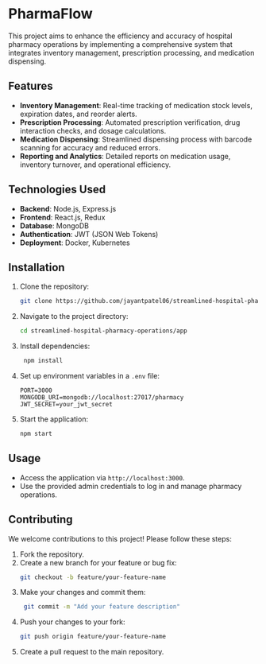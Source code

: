 
# PharmaFlow
This project aims to enhance the efficiency and accuracy of hospital pharmacy operations by implementing a comprehensive system that integrates inventory management, prescription processing, and medication dispensing.
## Features
- **Inventory Management**: Real-time tracking of medication stock levels, expiration dates, and reorder alerts.
- **Prescription Processing**: Automated prescription verification, drug interaction checks, and dosage calculations.
- **Medication Dispensing**: Streamlined dispensing process with barcode scanning for accuracy and reduced errors.
- **Reporting and Analytics**: Detailed reports on medication usage, inventory turnover, and operational efficiency.
## Technologies Used
- **Backend**: Node.js, Express.js
- **Frontend**: React.js, Redux
- **Database**: MongoDB
- **Authentication**: JWT (JSON Web Tokens)
- **Deployment**: Docker, Kubernetes
## Installation
1. Clone the repository:
   ```bash
   git clone https://github.com/jayantpatel06/streamlined-hospital-pharmacy-operations.git
    ```
2. Navigate to the project directory:
   ```bash
   cd streamlined-hospital-pharmacy-operations/app
   ```
3. Install dependencies:
   ```bash
    npm install
    ```
4. Set up environment variables in a `.env` file:
    ```plaintext
    PORT=3000
    MONGODB_URI=mongodb://localhost:27017/pharmacy
    JWT_SECRET=your_jwt_secret
    ```
5. Start the application:
    ```bash
    npm start
    ```
## Usage
- Access the application via `http://localhost:3000`.
- Use the provided admin credentials to log in and manage pharmacy operations.
## Contributing
We welcome contributions to this project! Please follow these steps:
1. Fork the repository.
2. Create a new branch for your feature or bug fix:
   ```bash
   git checkout -b feature/your-feature-name
   ```
3. Make your changes and commit them:
   ```bash
    git commit -m "Add your feature description"
    ```
4. Push your changes to your fork:
    ```bash
    git push origin feature/your-feature-name
    ``` 
5. Create a pull request to the main repository.
